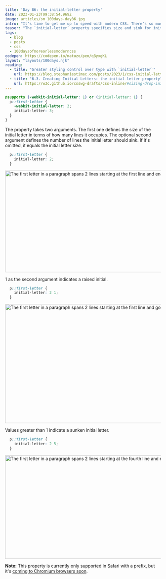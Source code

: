 ```yaml
---
title: 'Day 86: the initial-letter property'
date: 2023-01-23T09:38:54.969Z
image: articles/sm_100days-day86.jpg
intro: "It’s time to get me up to speed with modern CSS. There’s so much new in CSS that I know too little about. To change that I’ve started [#100DaysOfMoreOrLessModernCSS](/blog/2022/100-days-of-more-or-less-modern-css/). Why more or less modern CSS? Because some topics will be about cutting-edge features, while other stuff has been around for quite a while already, but I just have little to no experience with it."
teaser: "The `initial-letter` property specifies size and sink for initial letters."
tags:
  - blog
  - posts
  - css
  - 100daysofmoreorlessmoderncss
codepen: https://codepen.io/matuzo/pen/qByxgKL
layout: "layouts/100days.njk"
reading:
  - title: "Greater styling control over type with `initial-letter`"
    url: https://blog.stephaniestimac.com/posts/2023/1/css-initial-letter/
  - title: "6.3. Creating Initial Letters: the initial-letter property"
    url: https://w3c.github.io/csswg-drafts/css-inline/#sizing-drop-initials
---
```

```css
@supports (-webkit-initial-letter: 1) or (initial-letter: 1) {
  p::first-letter {
    -webkit-initial-letter: 3;
    initial-letter: 3;
  }
}
```

The property takes two arguments. The first one defines the size of the initial letter in terms of how many lines it occupies. The optional second argument defines the number of lines the initial letter should sink. If it's omitted, it equals the initial letter size.

```css
  p::first-letter {
    initial-letter: 2;
  }
```
<img src="/images/100days-86-1.png" alt="The first letter in a paragraph spans 2 lines starting at the first line and ending at the second line." loading="lazy" width="928" height="328">


1 as the second argument indicates a raised initial.

```css
  p::first-letter {
    initial-letter: 2 1;
  }
```

<img src="/images/100days-86-2.png" alt="The first letter in a paragraph spans 2 lines starting at the first line and going up ending one line above the first line." loading="lazy"  width="828" height="384">

Values greater than 1 indicate a sunken initial letter. 

```css
  p::first-letter {
    initial-letter: 2 5;
  }
```

<img src="/images/100days-86-3.png" alt="The first letter in a paragraph spans 2 lines starting at the fourth line and ending at the fifth line." loading="lazy" width="916" height="334">

<div class="highlight">

**Note:** This property is currently only supported in Safari with a prefix, but it's [coming to Chromium browsers soon](https://caniuse.com/css-initial-letter).

</div>


